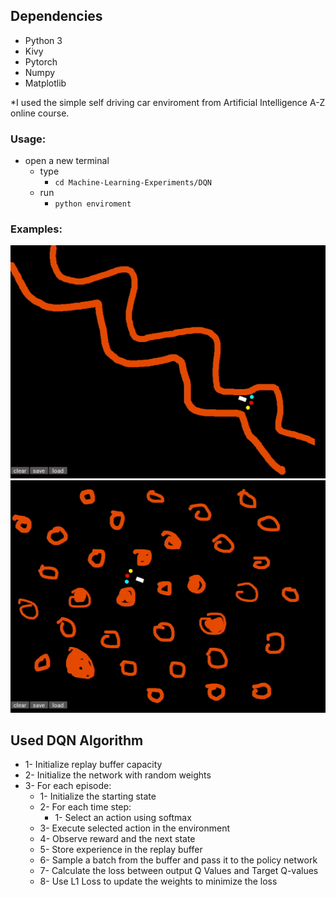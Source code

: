 ## Dependencies

- Python 3
- Kivy
- Pytorch
- Numpy
- Matplotlib

*I used the simple self driving car enviroment from Artificial Intelligence A-Z online course.

### Usage:

- open a new terminal
  - type
    - ```cd Machine-Learning-Experiments/DQN```
  - run 
    - ```python enviroment```


### Examples:

![Alt Text](ex1.gif)
![Alt Text](ex2.gif)

## Used DQN Algorithm
- 1- Initialize replay buffer capacity
- 2- Initialize the network with random weights
- 3- For each episode:
  - 1- Initialize the starting state
  - 2- For each time step:
    - 1- Select an action using softmax
  - 3- Execute selected action in the environment
  - 4- Observe reward and the next state
  - 5- Store experience in the replay buffer
  - 6- Sample a batch from the buffer and pass it to the policy network
  - 7- Calculate the loss between output Q Values and Target Q-values
  - 8- Use L1 Loss to update the weights to minimize the loss
